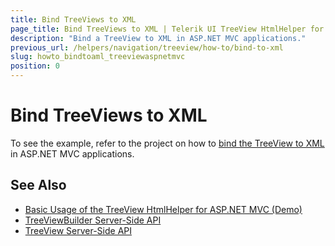 ```yaml
---
title: Bind TreeViews to XML
page_title: Bind TreeViews to XML | Telerik UI TreeView HtmlHelper for ASP.NET MVC
description: "Bind a TreeView to XML in ASP.NET MVC applications."
previous_url: /helpers/navigation/treeview/how-to/bind-to-xml
slug: howto_bindtoaml_treeviewaspnetmvc
position: 0
---
```


# Bind TreeViews to XML

To see the example, refer to the project on how to [bind the TreeView to XML](http://www.telerik.com/support/code-library/binding-to-xml) in ASP.NET MVC applications.

## See Also

* [Basic Usage of the TreeView HtmlHelper for ASP.NET MVC (Demo)](https://demos.telerik.com/aspnet-mvc/treeview/index)
* [TreeViewBuilder Server-Side API](http://docs.telerik.com/aspnet-mvc/api/Kendo.Mvc.UI.Fluent/TreeViewBuilder)
* [TreeView Server-Side API](/api/treeview)
